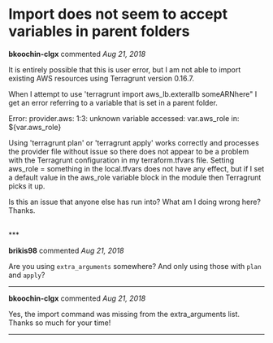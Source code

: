 # Import does not seem to accept variables in parent folders

**bkoochin-clgx** commented *Aug 21, 2018*


It is entirely possible that this is user error, but I am not able to import existing AWS resources using Terragrunt version 0.16.7. 

When I attempt to use 'terragrunt import aws_lb.exterallb someARNhere" I get an error referring to a variable that is set in a parent folder.

Error: provider.aws: 1:3: unknown variable accessed: var.aws_role in:
${var.aws_role}

Using 'terragrunt plan' or 'terragrunt apply' works correctly and processes the provider file without issue so there does not appear to be a problem with the Terragrunt configuration in my terraform.tfvars file. Setting aws_role = something in the local.tfvars does not have any effect, but if I set a default value in the aws_role variable block in the module then Terragrunt picks it up.

Is this an issue that anyone else has run into? What am I doing wrong here? Thanks.


<br />
***


**brikis98** commented *Aug 21, 2018*

Are you using `extra_arguments` somewhere? And only using those with `plan` and `apply`?
***

**bkoochin-clgx** commented *Aug 21, 2018*

Yes, the import command was missing from the extra_arguments list. Thanks so much for your time!
***

